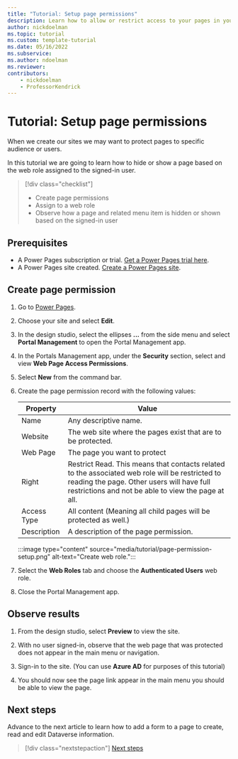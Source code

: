 ```yaml
---
title: "Tutorial: Setup page permissions"
description: Learn how to allow or restrict access to your pages in your site.
author: nickdoelman
ms.topic: tutorial
ms.custom: template-tutorial
ms.date: 05/16/2022
ms.subservice:
ms.author: ndoelman 
ms.reviewer: 
contributors:
    - nickdoelman
    - ProfessorKendrick
---
```


# Tutorial: Setup page permissions 

When we create our sites we may want to protect pages to specific audience or users.

In this tutorial we are going to learn how to hide or show a page based on the web role assigned to the signed-in user.

> [!div class="checklist"]
> * Create page permissions
> * Assign to a web role
> * Observe how a page and related menu item is hidden or shown based on the signed-in user

## Prerequisites

- A Power Pages subscription or trial. [Get a Power Pages trial here](trial-signup.md).
- A Power Pages site created. [Create a Power Pages site](create-manage.md).

## Create page permission

1. Go to [Power Pages](https://make.powerpages.microsoft.com/).

1. Choose your site and select **Edit**. 

1. In the design studio, select the ellipses **...** from the side menu and select **Portal Management** to open the Portal Management app.

1. In the Portals Management app, under the **Security** section, select and view **Web Page Access Permissions**.

1. Select **New** from the command bar.

1. Create the page permission record with the following values:

    | Property | Value |
    | - | - |
    | Name | Any descriptive name. |
    | Website | The web site where the pages exist that are to be protected. |
    | Web Page | The page you want to protect |
    | Right | Restrict Read. This means that contacts related to the associated web role will be restricted to reading the page. Other users will have full restrictions and not be able to view the page at all. |
    | Access Type | All content (Meaning all child pages will be protected as well.) |
    | Description | A description of the page permission. |
    
    :::image type="content" source="media/tutorial/page-permission-setup.png" alt-text="Create web role.":::

1. Select the **Web Roles** tab and choose the **Authenticated Users** web role.

1. Close the Portal Management app.

## Observe results

1. From the design studio, select **Preview** to view the site.

1. With no user signed-in, observe that the web page that was protected does not appear in the main menu or navigation.

1. Sign-in to the site. (You can use **Azure AD** for purposes of this tutorial)

1. You should now see the page link appear in the main menu you should be able to view the page.

## Next steps

Advance to the next article to learn how to add a form to a page to create, read and edit Dataverse information.
> [!div class="nextstepaction"]
> [Next steps](tutorial-add-form-to-page.md)

